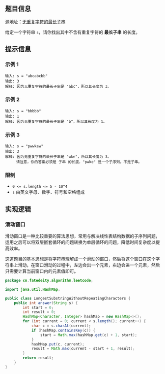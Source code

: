 
<!--more-->

## 题目信息

源地址：[无重复字符的最长子串](https://leetcode.cn/problems/longest-substring-without-repeating-characters/)

给定一个字符串 `s`，请你找出其中不含有重复字符的 **最长子串** 的长度。

## 提示信息

### 示例 1

```
输入: s = "abcabcbb"
输出: 3
解释: 因为无重复字符的最长子串是 "abc"，所以其长度为 3。
```

### 示例 2

```
输入: s = "bbbbb"
输出: 1
解释: 因为无重复字符的最长子串是 "b"，所以其长度为 1。
```

### 示例 3

```
输入: s = "pwwkew"
输出: 3
解释: 因为无重复字符的最长子串是 "wke"，所以其长度为 3。
     请注意，你的答案必须是 子串 的长度，"pwke" 是一个子序列，不是子串。
```

### 限制

- `0 <= s.length <= 5 - 10^4`
- `s` 由英文字母、数字、符号和空格组成

## 实现逻辑

### 滑动窗口

滑动窗口是一种比较重要的算法思想，常用与解决线性表结构数据的子序列问题，运用之后可以将双层嵌套循环的问题转换为单层循环的问题，降低时间复杂度以提高效率。

这道题目的基本思想是将字符串理解成一个滑动的窗口，然后将这个窗口在这个字符串上滑动，在窗口滑动的过程中，左边会出一个元素，右边会进一个元素，然后只需要计算当前窗口内的元素值即可。

```java
package cn.fatedeity.algorithm.leetcode;

import java.util.HashMap;

public class LongestSubstringWithoutRepeatingCharacters {
    public int answer(String s) {
        int start = 0;
        int result = 0;
        HashMap<Character, Integer> hashMap = new HashMap<>();
        for (int current = 0; current < s.length(); current++) {
            char c = s.charAt(current);
            if (hashMap.containsKey(c)) {
                start = Math.max(hashMap.get(c) + 1, start);
            }
            hashMap.put(c, current);
            result = Math.max(current - start + 1, result);
        }
        return result;
    }
}
```

